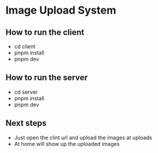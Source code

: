 # Image Upload System

## How to run the client

- cd client
- pnpm install
- pnpm dev

## How to run the server

- cd server
- pnpm install
- pnpm dev

## Next steps

- Just open the clint url and upload the images at uploads
- At home will show up the uploaded images
